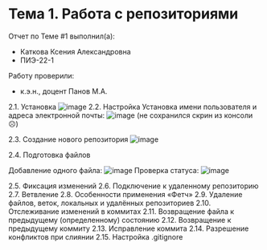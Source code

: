 # Тема 1. Работа с репозиториями
Отчет по Теме #1 выполнил(а):
- Каткова Ксения Александровна
- ПИЭ-22-1

Работу проверили:
- к.э.н., доцент Панов М.А.

2.1. Установка
![image](https://github.com/user-attachments/assets/c1c22c9e-6c92-42ec-90d0-c0f28f0f7760)
2.2. Настройка
Установка имени пользователя и адреса электронной почты:
![image](https://github.com/user-attachments/assets/16b593d3-f9f6-45b6-aba0-8dc63a208416)
(не сохранился скрин из консоли ☹)

2.3. Создание нового репозитория
![image](https://github.com/user-attachments/assets/e6f99e0c-42f1-4f07-a6e8-ce6a1be98404)

2.4. Подготовка файлов

Добавление одного файла:
![image](https://github.com/user-attachments/assets/bd007c80-15e1-4d5a-a5e2-282df400ac47)
Проверка статуса:
![image](https://github.com/user-attachments/assets/e3469f6d-ea54-4edd-add5-e67b45692d08)

2.5. Фиксация изменений
2.6. Подключение к удаленному репозиторию
2.7. Ветвление
2.8. Особенности применения «Фетч»
2.9. Удаление файлов, веток, локальных и удалённых репозиториев
2.10. Отслеживание изменений в коммитах
2.11. Возвращение файла к предыдущему (определенному) состоянию
2.12. Возвращение к предыдущему коммиту
2.13. Исправление коммита
2.14. Разрешение конфликтов при слиянии
2.15. Настройка .gitignore
 
